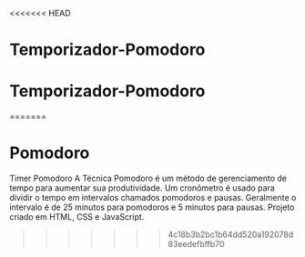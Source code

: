 <<<<<<< HEAD
# Temporizador-Pomodoro
# Temporizador-Pomodoro
=======
# Pomodoro
Timer Pomodoro
A Técnica Pomodoro é um método de gerenciamento de tempo para aumentar sua produtividade. Um cronômetro é usado para dividir o tempo em intervalos chamados pomodoros e pausas. Geralmente o intervalo é de 25 minutos para pomodoros e 5 minutos para pausas. Projeto criado em HTML, CSS e JavaScript.
>>>>>>> 4c18b3b2bc1b64dd520a192078d83eedefbffb70
